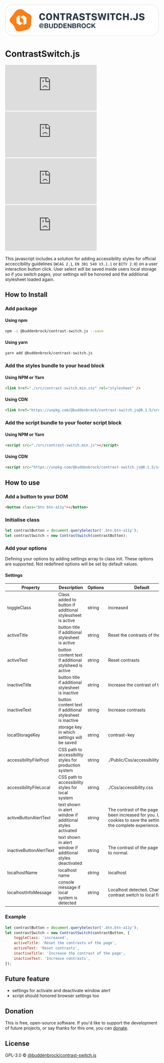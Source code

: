 ![layout][logo-contrast-switch]

[logo-contrast-switch]: demo/Images/logo.svg

# ContrastSwitch.js
![GitHub licenze](https://img.shields.io/github/license/Buddenbrock/contrast-switch.js?style=for-the-badge)
![GitHub release](https://img.shields.io/github/package-json/version/Buddenbrock/contrast-switch.js?style=for-the-badge)
![Last commit](https://img.shields.io/github/last-commit/buddenbrock/contrast-switch.js?style=for-the-badge)
![GitHub repo size](https://img.shields.io/github/repo-size/Buddenbrock/contrast-switch.js?style=for-the-badge)

This javascript includes a solution for adding accessibility styles for official acceccibility guidelines (`WCAG 2.1`, `EN 301 549 V3.1.1` or `BITV 2.0`) on a user interaction button click.
User select will be saved inside users local storage so if you switch pages, your settings will be honored and the additional stylesheet loaded again.

## How to Install
### Add package
#### Using npm
```sh
npm -i @buddenbrock/contrast-switch.js --save
```

#### Using yarn
```sh
yarn add @buddenbrock/contrast-switch.js
```

### Add the styles bundle to your head block
#### Using NPM or Yarn
```html
<link href="./src/contrast-switch.min.css" rel="stylesheet" />
```

#### Using CDN
```html
<link href="https://unpkg.com/@buddenbrock/contrast-switch.js@0.1.5/src/contrast-switch.min.css" rel="stylesheet" />
```

### Add the script bundle to your footer script block
#### Using NPM or Yarn
```html
<script src="./src/contrast-switch.min.js"></script>
```

#### Using CDN
```html
<script src="https://unpkg.com/@buddenbrock/contrast-switch.js@0.1.5/src/contrast-switch.min.js"></script>
```


## How to use
### Add a button to your DOM
```html
<button class="btn btn-a11y"></button>
```

### Initialise class
```javascript
let contrastButton = document.querySelector('.btn.btn-a11y');
let contrastSwitch = new ContrastSwitch(contrastButton);
```

### Add your options
Defining your options by adding settings array to class init. These options are supported. Not redefined options will be set by default values.

#### Settings
| Property                  | Description                                                 | Options | Default                                                                                                           |
| ------------------------- | ----------------------------------------------------------- | ------- | ----------------------------------------------------------------------------------------------------------------- |
| toggleClass               | Class added to button if additional stylessheet is active   | string  | increased                                                                                                         |
| activeTitle               | button title if additional stylesheet is active             | string  | Reset the contrasts of the page                                                                                   |
| activeText                | button content text if additional stylsheed is active       | string  | Reset contrasts                                                                                                   |
| inactiveTitle             | button title if additional stylesheet is inactive           | string  | Increase the contrast of the page                                                                                 |
| inactiveText              | button content text if additional stylesheet is inactive    | string  | Increase contrasts                                                                                                |
| localStorageKey           | storage key in which settings will be saved                 | string  | contrast-key                                                                                                      |
| accessibilityFileProd     | CSS path to accessibility styles for production system      | string  | ./Public/Css/accessibility.min.css                                                                                |
| accessibilityFileLocal    | CSS path to accessibility styles for local system           | string  | ./Css/accessibility.css                                                                                           |
| activeButtonAlertText     | text shown in alert window if additional styles activated   | string  | The contrast of the page has been increased for you. Use cookies to save the setting for the complete experience. |
| inactiveButtonAlertText   | text shown in alert window if additional styles deactivated | string  | The contrast of the page is back to normal.                                                                       |
| localhostName             | localhost name                                              | string  | localhost                                                                                                         |
| localhostInfoMessage      | console message if local system is detected                 | string  | Localhost detected. Change contrast switch to local file path                                                     |

### Example
```javascript
let contrastButton = document.querySelector('.btn.btn-a11y');
let contrastSwitch = new ContrastSwitch(contrastButton, {
    toggleClass: 'increased',
    activeTitle: 'Reset the contrasts of the page',
    activeText: 'Reset contrasts',
    inactiveTitle: 'Increase the contrast of the page',
    inactiveText: 'Increase contrasts',
});
```

## Future feature
- settings for activate and deactivate window alert
- script should honored browser settings too

## Donation
This is free, open-source software. If you'd like to support the development of future projects, or say thanks for this one, you can [donate](https://www.paypal.me/buddenbrock).

## License
GPL-3.0 &copy; [@buddenbrock/contrast-switch.js](https://github.com/Buddenbrock/contrast-switch.js/blob/master/LICENSE)